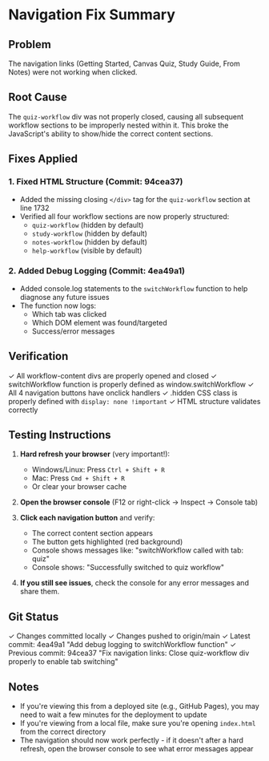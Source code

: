 # Navigation Fix Summary

## Problem
The navigation links (Getting Started, Canvas Quiz, Study Guide, From Notes) were not working when clicked.

## Root Cause
The `quiz-workflow` div was not properly closed, causing all subsequent workflow sections to be improperly nested within it. This broke the JavaScript's ability to show/hide the correct content sections.

## Fixes Applied

### 1. Fixed HTML Structure (Commit: 94cea37)
- Added the missing closing `</div>` tag for the `quiz-workflow` section at line 1732
- Verified all four workflow sections are now properly structured:
  - `quiz-workflow` (hidden by default)
  - `study-workflow` (hidden by default)
  - `notes-workflow` (hidden by default)
  - `help-workflow` (visible by default)

### 2. Added Debug Logging (Commit: 4ea49a1)
- Added console.log statements to the `switchWorkflow` function to help diagnose any future issues
- The function now logs:
  - Which tab was clicked
  - Which DOM element was found/targeted
  - Success/error messages

## Verification
✓ All workflow-content divs are properly opened and closed
✓ switchWorkflow function is properly defined as window.switchWorkflow
✓ All 4 navigation buttons have onclick handlers
✓ .hidden CSS class is properly defined with `display: none !important`
✓ HTML structure validates correctly

## Testing Instructions
1. **Hard refresh your browser** (very important!):
   - Windows/Linux: Press `Ctrl + Shift + R`
   - Mac: Press `Cmd + Shift + R`
   - Or clear your browser cache

2. **Open the browser console** (F12 or right-click → Inspect → Console tab)

3. **Click each navigation button** and verify:
   - The correct content section appears
   - The button gets highlighted (red background)
   - Console shows messages like: "switchWorkflow called with tab: quiz"
   - Console shows: "Successfully switched to quiz workflow"

4. **If you still see issues**, check the console for any error messages and share them.

## Git Status
✓ Changes committed locally
✓ Changes pushed to origin/main
✓ Latest commit: 4ea49a1 "Add debug logging to switchWorkflow function"
✓ Previous commit: 94cea37 "Fix navigation links: Close quiz-workflow div properly to enable tab switching"

## Notes
- If you're viewing this from a deployed site (e.g., GitHub Pages), you may need to wait a few minutes for the deployment to update
- If you're viewing from a local file, make sure you're opening `index.html` from the correct directory
- The navigation should now work perfectly - if it doesn't after a hard refresh, open the browser console to see what error messages appear

